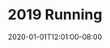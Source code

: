 ---
title: "2019 Running"
date: 2020-01-01T12:01:00-08:00
tags: ["running", "running-annual"]
total_miles_run: 209.63
total_runs: 46
total_minutes: 
---